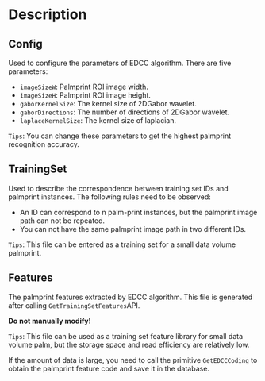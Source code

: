 # Description

## Config

Used to configure the parameters of EDCC algorithm. There are five parameters:

- `imageSizeW`: Palmprint ROI image width.
- `imageSizeH`: Palmprint ROI image height.
- `gaborKernelSize`: The kernel size of 2DGabor wavelet.
- `gaborDirections`: The number of directions of 2DGabor wavelet.
- `laplaceKernelSize`: The kernel size of laplacian.

`Tips`: You can change these parameters to get the highest palmprint recognition accuracy.

## TrainingSet

Used to describe the correspondence between training set IDs and palmprint instances. The following rules need to be observed:

- An ID can correspond to n palm-print instances, but the palmprint image path can not be repeated.
- You can not have the same palmprint image path in two different IDs.

`Tips`: This file can be entered as a training set for a small data volume palmprint.

## Features

The palmprint features extracted by EDCC algorithm. This file is generated after calling `GetTrainingSetFeatures`API.

**Do not manually modify!**

`Tips`: This file can be used as a training set feature library for small data volume palm, but the storage space and read efficiency are relatively low.

If the amount of data is large, you need to call the primitive `GetEDCCCoding` to obtain the palmprint feature code and save it in the database.